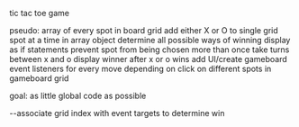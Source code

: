 tic tac toe game

pseudo:
array of every spot in board grid
add either X or O to single grid spot at a time in array object
determine all possible ways of winning
    display as if statements
prevent spot from being chosen more than once
take turns between x and o
display winner after x or o wins
add UI/create gameboard
event listeners for every move depending on click on different spots in gameboard grid

goal: as little global code as possible

--associate grid index with event targets to determine win